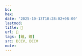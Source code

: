```yaml
---
bc:
hex:
date: '2025-10-13T10:28:02+08:00'
lastmod:
title: 􂉟
url: 􂉟
tags: [鍾, 鐘]
src: DCCV, DCCV
note:
---
```


